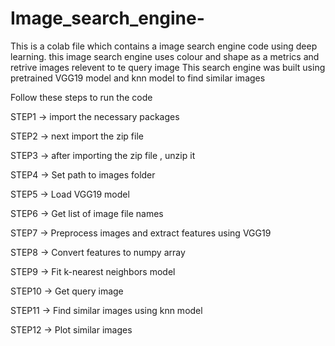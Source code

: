 # Image_search_engine-

This is a colab file which contains a image search engine code using deep learning.
this image search engine uses colour and shape as a metrics and retrive images relevent to te query image 
This search engine was built using pretrained VGG19 model and knn model to find similar images

 Follow these steps to run the code

 STEP1 -> import the necessary packages
 
 STEP2 -> next import the zip file
 
 STEP3 -> after importing the zip file , unzip it
 
 STEP4 -> Set path to images folder
 
 STEP5 -> Load VGG19 model
 
 STEP6 -> Get list of image file names
 
 STEP7 -> Preprocess images and extract features using VGG19
 
 STEP8 -> Convert features to numpy array
 
 STEP9 -> Fit k-nearest neighbors model
 
 STEP10 -> Get query image
 
 STEP11 -> Find similar images using knn model

 STEP12 -> Plot similar images
